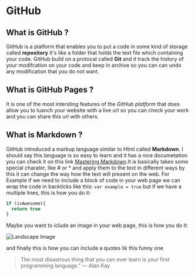 # GitHub

## What is GitHub ?
GitHub is a platform that enables you to put a code in some kind of storage called **repository** it's like a folder that holds the text file which containing your code. GitHub build on a protocal called **Git** and it track the history of your modifcation on your code and keep in archive so you can can undo any modification that you do not want.

## What is GitHub Pages ?
It is one of the most intersting features of the _GitHub platform_ that does allow you to luanch your website with a live url so you can check your work and you can share this url with others.
 
 ## What is Markdown ?
GitHub introduced a markup language similar to Html called **Markdown**. I should say this language is so easy to learn and it has a nice documetation you can check it on this link [Mastering Markdown](https://guides.github.com/features/mastering-markdown/).It is basically takes some special charater, like # or * and apply them to the text in different ways by this it can change the way how the text will present on the web. 
For Example if we need to include a block of code in your web page we can wrap the code in backticks like this:
`var example = true`
but if we have a multiple lines, this is how you do it:

```javascript
if (isAwesome){
  return true
}
```
Maybe you want to iclude an image in your web page, this is how you do it:

![Landscape Image](https://cdn.pixabay.com/photo/2019/03/08/15/05/landscape-4042502_960_720.jpg)

and finally this is how you can include a quotes lik this funny one

> The most disastrous thing that you can ever learn is your first programming language.”
> ― Alan Kay

 
